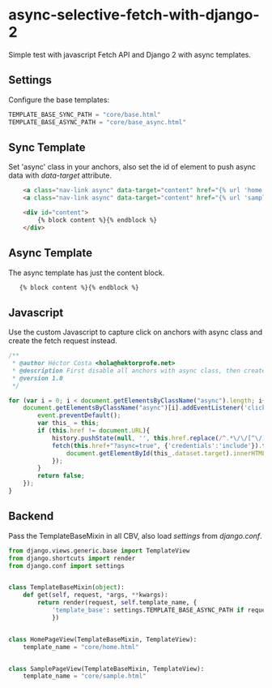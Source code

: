 # async-selective-fetch-with-django-2
Simple test with javascript Fetch API and Django 2 with async templates.

## Settings
Configure the base templates:

```python
TEMPLATE_BASE_SYNC_PATH = "core/base.html"
TEMPLATE_BASE_ASYNC_PATH = "core/base_async.html"
```

## Sync Template
Set 'async' class in your anchors, also set the id of element to push async data with *data-target* attribute.

```html
    <a class="nav-link async" data-target="content" href="{% url 'home' %}">Home</a>
    <a class="nav-link async" data-target="content" href="{% url 'sample' %}">Sample</a>

    <div id="content">
        {% block content %}{% endblock %}
    </div>
```

## Async Template
The async template has just the content block.

```html
   {% block content %}{% endblock %}
```

## Javascript
Use the custom Javascript to capture click on anchors with async class and create the fetch request instead.

```javascript
/**
 * @author Héctor Costa <hola@hektorprofe.net>
 * @description First disable all anchors with async class, then creates the request with async fetch and push response in data-target element
 * @version 1.0
 */

for (var i = 0; i < document.getElementsByClassName("async").length; i++) {
    document.getElementsByClassName("async")[i].addEventListener('click', function (event) {
        event.preventDefault();
        var this_ = this;
        if (this.href != document.URL){
            history.pushState(null, '', this.href.replace(/^.*\/\/[^\/]+/, ''));
            fetch(this.href+"?async=true", {'credentials':'include'}).then(response => response.text()).then(function(data){
                document.getElementById(this_.dataset.target).innerHTML = data;
            });        
        }
        return false;
    });
}
```

## Backend
Pass the TemplateBaseMixin in all CBV, also load *settings* from *django.conf*.

```python
from django.views.generic.base import TemplateView
from django.shortcuts import render
from django.conf import settings


class TemplateBaseMixin(object):
    def get(self, request, *args, **kwargs):
        return render(request, self.template_name, {
            'template_base': settings.TEMPLATE_BASE_ASYNC_PATH if request.GET.get('async', None) == 'true' else settings.TEMPLATE_BASE_SYNC_PATH
            })


class HomePageView(TemplateBaseMixin, TemplateView):
    template_name = "core/home.html"


class SamplePageView(TemplateBaseMixin, TemplateView):
    template_name = "core/sample.html"
```

